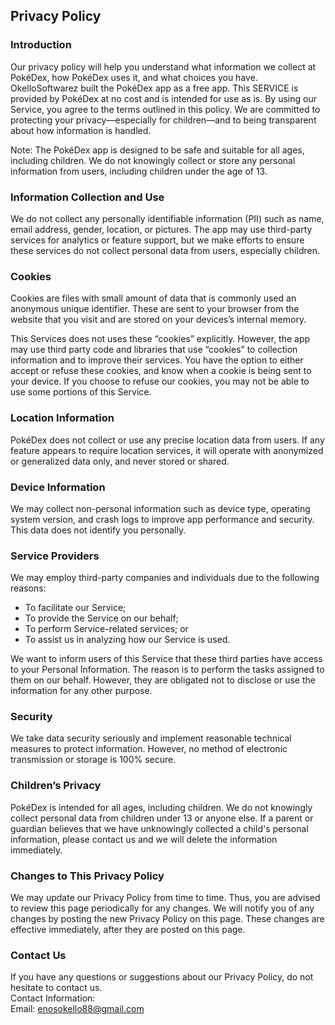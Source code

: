 Privacy Policy
----------------

### Introduction
Our privacy policy will help you understand what information we collect at PokéDex, how PokéDex uses it, and what choices you have.
OkelloSoftwarez built the PokéDex app as a free app. This SERVICE is provided by PokéDex at no cost and is intended for use as is.
By using our Service, you agree to the terms outlined in this policy. We are committed to protecting your privacy—especially for children—and to being transparent about how information is handled.

Note: The PokéDex app is designed to be safe and suitable for all ages, including children. We do not knowingly collect or store any personal information from users, including children under the age of 13.

### Information Collection and Use
We do not collect any personally identifiable information (PII) such as name, email address, gender, location, or pictures.
The app may use third-party services for analytics or feature support, but we make efforts to ensure these services do not collect personal data from users, especially children.

### Cookies
Cookies are files with small amount of data that is commonly used an anonymous unique identifier. These are sent to your browser from the website that you visit and are stored on your devices’s internal memory.

This Services does not uses these “cookies” explicitly. However, the app may use third party code and libraries that use “cookies” to collection information and to improve their services. You have the option  to either accept or refuse these cookies, and know when a cookie is being sent to your device. If you choose to refuse our cookies, you may not be able to use some portions of this Service.

### Location Information
PokéDex does not collect or use any precise location data from users. If any feature appears to require location services, it will operate with anonymized or generalized data only, and never stored or shared.

### Device Information
We may collect non-personal information such as device type, operating system version, and crash logs to improve app performance and security. This data does not identify you personally.

### Service Providers
We may employ third-party companies and individuals due to the following reasons:
* To facilitate our Service;
* To provide the Service on our behalf;
* To perform Service-related services; or
* To assist us in analyzing how our Service is used.

We want to inform users of this Service that these third parties have access to your Personal Information. The reason is to perform the tasks assigned to them on our behalf. However, they are obligated not to disclose or use the information for any other purpose.

### Security
We take data security seriously and implement reasonable technical measures to protect information. However, no method of electronic transmission or storage is 100% secure.

### Children’s Privacy
PokéDex is intended for all ages, including children.
We do not knowingly collect personal data from children under 13 or anyone else. If a parent or guardian believes that we have unknowingly collected a child's personal information, please contact us and we will delete the information immediately.

### Changes to This Privacy Policy
We may update our Privacy Policy from time to time. Thus, you are advised to review this page periodically for any changes. We will notify you of any changes by posting the new Privacy Policy on this page. These changes are effective immediately, after they are posted on this page.

### Contact Us
If you have any questions or suggestions about our Privacy Policy, do not hesitate to contact us.  
Contact Information:  
Email: enosokello88@gmail.com